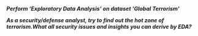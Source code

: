 ***Perform ‘Exploratory Data Analysis’ on dataset 'Global Terrorism'***

***As a security/defense analyst, try to find out the hot zone of terrorism.What all security issues and insights you can derive by EDA?***
